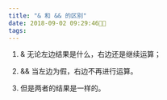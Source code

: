 ```yaml
---
title: "& 和 && 的区别"
date: 2018-09-02 09:29:46
tags: 
---
```


1. & 无论左边结果是什么，右边还是继续运算；

2. && 当左边为假，右边不再进行运算。

3. 但是两者的结果是一样的。